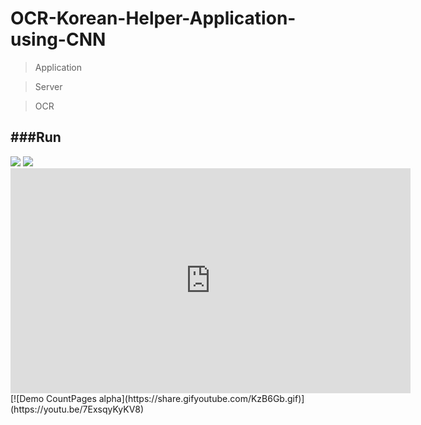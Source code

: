 # OCR-Korean-Helper-Application-using-CNN
>Application

>Server

>OCR



###Run
------------
<div>
  <img src = "https://user-images.githubusercontent.com/46081831/104111216-bd02c180-5322-11eb-8f06-441ae60316da.gif">
  <img src = "https://user-images.githubusercontent.com/46081831/104111220-c5f39300-5322-11eb-9374-9ed55d8321be.gif">
</div>


<iframe width="640" height="360" src="https://youtu.be/7ExsqyKyKV8" frameborder="0" gesture="media" allowfullscreen=""></iframe>
[![Demo CountPages alpha](https://share.gifyoutube.com/KzB6Gb.gif)](https://youtu.be/7ExsqyKyKV8)
